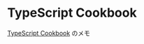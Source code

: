 # TypeScript Cookbook

[TypeScript Cookbook](https://www.amazon.co.jp/TypeScript-Cookbook-World-Type-Level-Programming/dp/1098136659) のメモ
